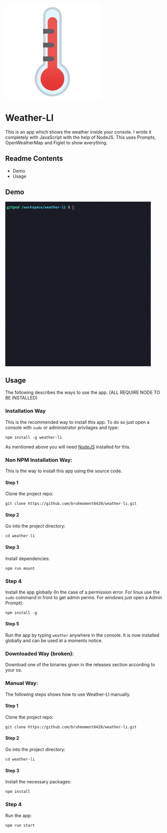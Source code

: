 <img src="https://github.com/bruhmoment6420/weather-li/blob/main/assets/logo.png" width="300" height="300"/>

# Weather-LI
This is an app which shows the weather inside your console. I wrote it completely with JavaScript with the help of NodeJS.
This uses Prompts, OpenWeatherMap and Figlet to show everything.

## Readme Contents
* Demo
* Usage

## Demo
![gif](https://github.com/bruhmoment6420/weather-li/blob/main/assets/demo.gif)

## Usage  
The following describes the ways to use the app. (ALL REQUIRE NODE TO BE INSTALLED)

### Installation Way
This is the recommended way to install this app. To do so just open a console with ```sudo``` or administrator privilages and type:
```
npm install -g weather-li
```
As mentioned above you will need [NodeJS](https://nodejs.org/en/) installed for this.

### Non NPM Installation Way:
This is the way to install this app using the source code.

#### Step 1
Clone the project repo:
```
git clone https://github.com/bruhmoment6420/weather-li.git
```
#### Step 2
Go into the project directory:
```
cd weather-li
```
#### Step 3
Install dependencies:
```
npm run mount
```
### Step 4
Install the app globally (In the case of a permission error. For linux use the ```sudo``` command in front to get admin perms. For windows just open a Admin Prompt):
```
npm install -g
```
#### Step 5
Run the app by typing ```weather``` anywhere in the console. It is now installed globally and can be used at a moments notice.

### Downloaded Way (broken):
Download one of the binaries given in the releases section according to your os.

### Manual Way:
The following steps shows how to use Weather-LI manually.

#### Step 1
Clone the project repo:
```
git clone https://github.com/bruhmoment6420/weather-li.git
```
#### Step 2
Go into the project directory:
```
cd weather-li
```
#### Step 3 
Install the necessary packages:
```
npm install
```
### Step 4
Run the app:
```
npm run start
```
